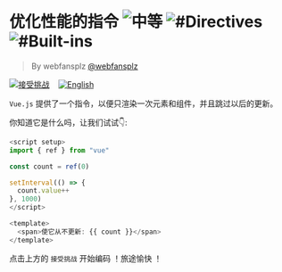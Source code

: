 <!--info-header-start--><h1>优化性能的指令 <img src="https://img.shields.io/badge/-%E4%B8%AD%E7%AD%89-d9901a" alt="中等"/> <img src="https://img.shields.io/badge/-%23Directives-999" alt="#Directives"/> <img src="https://img.shields.io/badge/-%23Built--ins-999" alt="#Built-ins"/></h1><blockquote><p>By webfansplz <a href="https://github.com/webfansplz" target="_blank">@webfansplz</a></p></blockquote><p><a href="https://sfc.vuejs.org/#eyJBcHAudnVlIjoiPHNjcmlwdCBzZXR1cD5cbmltcG9ydCB7IHJlZiB9IGZyb20gXCJ2dWVcIlxuXG5jb25zdCBjb3VudCA9IHJlZigwKVxuXG5zZXRJbnRlcnZhbCgoKSA9PiB7XG4gIGNvdW50LnZhbHVlKytcbn0sIDEwMDApXG48L3NjcmlwdD5cblxuPHRlbXBsYXRlPlxuICA8c3Bhbj5NYWtlIGl0IG5ldmVyIGNoYW5nZToge3sgY291bnQgfX08L3NwYW4+XG48L3RlbXBsYXRlPlxuIn0=" target="_blank"><img src="https://img.shields.io/badge/-%E6%8E%A5%E5%8F%97%E6%8C%91%E6%88%98-213547?logo=vue.js&logoColor=42b883" alt="接受挑战"/></a> &nbsp;&nbsp;&nbsp;<a href="./README.md" target="_blank"><img src="https://img.shields.io/badge/-English-gray" alt="English"/></a> </p><!--info-header-end-->


`Vue.js` 提供了一个指令，以便只渲染一次元素和组件，并且跳过以后的更新。

你知道它是什么吗，让我们试试👇:

```ts
<script setup>
import { ref } from "vue"

const count = ref(0)

setInterval(() => {
  count.value++
}, 1000)
</script>

<template>
  <span>使它从不更新: {{ count }}</span>
</template>

```

点击上方的 `接受挑战` 开始编码 ！旅途愉快 ！
